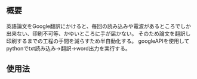 ## 概要
英語論文をGoogle翻訳にかけると、毎回の読み込みや電波があるところでしか出来ない、印刷不可等、かゆいところに手が届かない。
そのため論文を翻訳し印刷するまでの工程の手間を減らすため半自動化する。
googleAPIを使用してpythonでtxt読み込み→翻訳→word出力を実行する。

## 使用法
